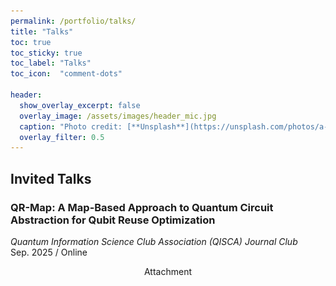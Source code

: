 ```yaml
---
permalink: /portfolio/talks/
title: "Talks"
toc: true
toc_sticky: true
toc_label: "Talks"
toc_icon:  "comment-dots"

header:
  show_overlay_excerpt: false
  overlay_image: /assets/images/header_mic.jpg
  caption: "Photo credit: [**Unsplash**](https://unsplash.com/photos/a-microphone-that-is-sitting-on-a-stand-ekHSHvgr27k)"
  overlay_filter: 0.5
---
```


## Invited Talks

### QR-Map: A Map-Based Approach to Quantum Circuit Abstraction for Qubit Reuse Optimization

*Quantum Information Science Club Association (QISCA) Journal Club*
<br>Sep. 2025 / Online

<div style="text-align: center;">
  <a class="btn btn--info" onclick="toggleContent(this)">
      <i class="toggle-icon" data-feather="chevron-right" style="vertical-align: middle; width: 1.5em; height:1.5em;"></i>Attachment
  </a>
</div>
<div class="attachment" style="display: none;">
  <img src="/assets/images/talks_qisca_jc.png" alt="QISCA Journal Club Poster"/>
</div>